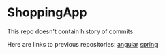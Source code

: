 # ShoppingApp

This repo doesn't contain history of commits

Here are links to previous repositories: 
[angular](https://github.com/mrogalska/guiShopping)
[spring](https://github.com/mrogalska/springShopping)

